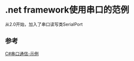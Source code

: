 # .net framework使用串口的范例
从2.0开始，加入了串口读写类SerialPort

## 参考
[C#串口通信-示例](https://www.cnblogs.com/chinahunter/p/10934387.html)
